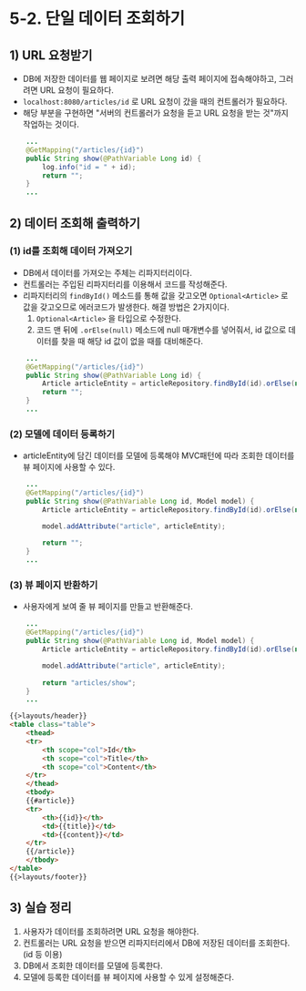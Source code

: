 # 5-2. 단일 데이터 조회하기
## 1) URL 요청받기
- DB에 저장한 데이터를 웹 페이지로 보려면 해당 출력 페이지에 접속해야하고, 그러려면 URL 요청이 필요하다.
- `localhost:8080/articles/id` 로 URL 요청이 갔을 때의 컨트롤러가 필요하다.
- 해당 부분을 구현하면 "서버의 컨트롤러가 요청을 듣고 URL 요청을 받는 것"까지 작업하는 것이다.

```java
	...
	@GetMapping("/articles/{id}")
    public String show(@PathVariable Long id) {
        log.info("id = " + id);
        return "";
    }
    ...
```

## 2) 데이터 조회해 출력하기
### (1) id를 조회해 데이터 가져오기
- DB에서 데이터를 가져오는 주체는 리파지터리이다.
- 컨트롤러는 주입된 리파지터리를 이용해서 코드를 작성해준다.
- 리파지터리의 `findById()` 메소드를 통해 값을 갖고오면 `Optional<Article>` 로 값을 갖고오므로 에러코드가 발생한다. 해결 방법은 2가지이다.
	1. `Optional<Article>` 을 타입으로 수정한다.
	2. 코드 맨 뒤에 `.orElse(null)` 메소드에 null 매개변수를 넣어줘서, id 값으로 데이터를 찾을 때 해당 id 값이 없을 때를 대비해준다.

```java
	...
	@GetMapping("/articles/{id}")
    public String show(@PathVariable Long id) {
		Article articleEntity = articleRepository.findById(id).orElse(null);
        return "";
    }
	...
```

### (2) 모델에 데이터 등록하기
- articleEntity에 담긴 데이터를 모델에 등록해야 MVC패턴에 따라 조회한 데이터를 뷰 페이지에 사용할 수 있다.

```java
	...
    @GetMapping("/articles/{id}")
    public String show(@PathVariable Long id, Model model) {
        Article articleEntity = articleRepository.findById(id).orElse(null);

        model.addAttribute("article", articleEntity);
        
        return "";
    }
	...
```

### (3) 뷰 페이지 반환하기
- 사용자에게 보여 줄 뷰 페이지를 만들고 반환해준다.

```java
	...
    @GetMapping("/articles/{id}")
    public String show(@PathVariable Long id, Model model) {
        Article articleEntity = articleRepository.findById(id).orElse(null);

        model.addAttribute("article", articleEntity);
        
        return "articles/show";
    }
	...
```

```html
{{>layouts/header}}
<table class="table">
    <thead>
    <tr>
        <th scope="col">Id</th>
        <th scope="col">Title</th>
        <th scope="col">Content</th>
    </tr>
    </thead>
    <tbody>
    {{#article}}
    <tr>
        <th>{{id}}</th>
        <td>{{title}}</td>
        <td>{{content}}</td>
    </tr>
    {{/article}}
    </tbody>
</table>
{{>layouts/footer}}
```

## 3) 실습 정리
1. 사용자가 데이터를 조회하려면 URL 요청을 해야한다.
2. 컨트롤러는 URL 요청을 받으면 리파지터리에서 DB에 저장된 데이터를 조회한다. (id 등 이용)
3. DB에서 조회한 데이터를 모델에 등록한다.
4. 모델에 등록한 데이터를 뷰 페이지에 사용할 수 있게 설정해준다.